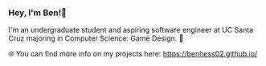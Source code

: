 ### Hey, I'm Ben!👋
I'm an undergraduate student and aspiring software engineer at UC Santa Cruz majoring in Computer Science: Game Design. 👾

🌐 You can find more info on my projects here: https://benhess02.github.io/

<!--
**benhess02/benhess02** is a ✨ _special_ ✨ repository because its `README.md` (this file) appears on your GitHub profile.

Here are some ideas to get you started:

- 🔭 I’m currently working on ...
- 🌱 I’m currently learning ...
- 👯 I’m looking to collaborate on ...
- 🤔 I’m looking for help with ...
- 💬 Ask me about ...
- 📫 How to reach me: ...
- 😄 Pronouns: ...
- ⚡ Fun fact: ...
-->
